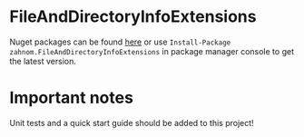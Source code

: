 # FileAndDirectoryInfoExtensions
Nuget packages can be found [here](https://www.nuget.org/packages/zahnom.FileAndDirectoryInfoExtensions) or use `Install-Package zahnom.FileAndDirectoryInfoExtensions` in package manager console to get the latest version.

# Important notes
Unit tests and a quick start guide should be added to this project!
